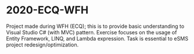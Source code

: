 # 2020-ECQ-WFH
Project made during WFH (ECQ); this is to provide basic understanding to Visual Studio C# (with MVC) pattern. Exercise focuses on the usage of Entity Framework, LINQ, and Lambda expression. Task is essential to eSMS project redesign/optimization.
